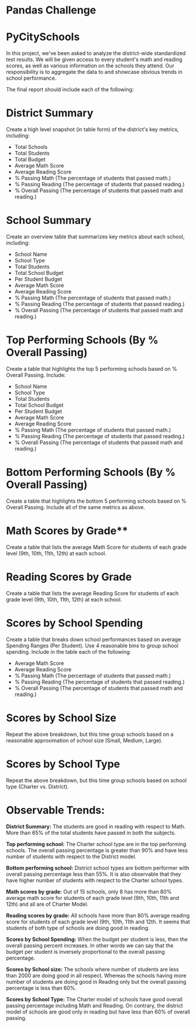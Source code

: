 # Pandas Challenge

# PyCitySchools


In this project, we've been asked to analyze the district-wide standardized test results. We will be given access to every student's math and reading scores, as well as various information on the schools they attend. Our responsibility is to aggregate the data to and showcase obvious trends in school performance.

The final report should include each of the following:

# District Summary

Create a high level snapshot (in table form) of the district's key metrics, including:

- Total Schools
- Total Students
- Total Budget
- Average Math Score
- Average Reading Score
- % Passing Math (The percentage of students that passed math.)
- % Passing Reading (The percentage of students that passed reading.)
- % Overall Passing (The percentage of students that passed math and reading.)


# School Summary

Create an overview table that summarizes key metrics about each school, including:

- School Name
- School Type
- Total Students
- Total School Budget
- Per Student Budget
- Average Math Score
- Average Reading Score
- % Passing Math (The percentage of students that passed math.)
- % Passing Reading (The percentage of students that passed reading.)
- % Overall Passing (The percentage of students that passed math and reading.)


# Top Performing Schools (By % Overall Passing)

Create a table that highlights the top 5 performing schools based on % Overall Passing. Include:

- School Name
- School Type
- Total Students
- Total School Budget
- Per Student Budget
- Average Math Score
- Average Reading Score
- % Passing Math (The percentage of students that passed math.)
- % Passing Reading (The percentage of students that passed reading.)
- % Overall Passing (The percentage of students that passed math and reading.)


# Bottom Performing Schools (By % Overall Passing)

Create a table that highlights the bottom 5 performing schools based on % Overall Passing. Include all of the same metrics as above.


# Math Scores by Grade**

Create a table that lists the average Math Score for students of each grade level (9th, 10th, 11th, 12th) at each school.


# Reading Scores by Grade

Create a table that lists the average Reading Score for students of each grade level (9th, 10th, 11th, 12th) at each school.


# Scores by School Spending

Create a table that breaks down school performances based on average Spending Ranges (Per Student). Use 4 reasonable bins to group school spending. Include in the table each of the following:

- Average Math Score
- Average Reading Score
- % Passing Math (The percentage of students that passed math.)
- % Passing Reading (The percentage of students that passed reading.)
- % Overall Passing (The percentage of students that passed math and reading.)


# Scores by School Size

Repeat the above breakdown, but this time group schools based on a reasonable approximation of school size (Small, Medium, Large).


# Scores by School Type

Repeat the above breakdown, but this time group schools based on school type (Charter vs. District).


# Observable Trends:

**District Summary:** The students are good in reading with respect to Math. More than 65% of the total students have passed in both the subjects.

**Top performing school:** The Charter school type are in the top performing schools. The overall passing percentage is greater than 90% and have less number of students with respect to the District model.

**Bottom performing school:** District school types are bottom performer with overall passing percentage less than 55%. It is also observable that they have higher number of students with respect to the Charter school types.

**Math scores by grade:** Out of 15 schools, only 8 has more than 80% average math score for students of each grade level (9th, 10th, 11th and 12th) and all are of Charter Model.

**Reading scores by grade:** All schools have more than 80% average reading score for students of each grade level (9th, 10th, 11th and 12th. It seems that students of both type of schools are doing good in reading.

**Scores by School Spending:** When the budget per student is less, then the overall passing percent increases. In other words we can say that the budget per student is inversely proportional to the overall passing percentage.

**Scores by School size:** The schools where number of students are less than 2000 are doing good in all respect. Whereas the schools having more number of students are doing good in Reading only but the overall passing percentage is less than 60%.

**Scores by School Type:** The Charter model of schools have good overall passing percentage including Math and Reading. On contrary, the district model of schools are good only in reading but have less than 60% of overall passing.

